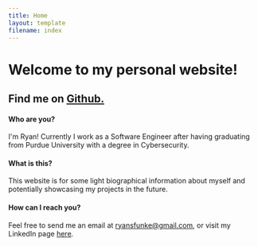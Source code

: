```yaml
---
title: Home
layout: template
filename: index
--- 
```


# Welcome to my personal website!

## Find me on [Github.](www.github.com/ryanfunke)

#### Who are you?
I'm Ryan! Currently I work as a Software Engineer after having graduating from Purdue University with a degree in Cybersecurity. 

#### What is this?
This website is for some light biographical information about myself and potentially showcasing my projects in the future. 

#### How can I reach you?
Feel free to send me an email at ryansfunke@gmail.com, or visit my LinkedIn page [here](https://www.linkedin.com/in/ryan-funke/).
